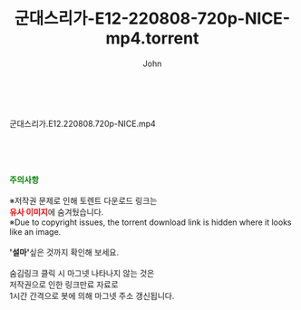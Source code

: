 ﻿---
layout: post
title:  "군대스리가-E12-220808-720p-NICE-mp4.torrent"
author: John
categories: [ 방송/음악 ]
tags: [  ]
image:  
description: "군대스리가-E12-220808-720p-NICE-mp4 torrent 정보 공유"
toc: true
toc_sticky: true
---

<br>
<div class="view-img">
<a class="view_image" href="https://torrentmobile60.com/bbs/view_image.php?fn=%2Fdata%2Ffile%2Fmusic%2F3735182707_rNxXDlg0_3bda82480cd645e78b3382c45e314e01e6c4c9c8.jpg" target="_blank"><img alt="" class="img-tag" content="https://torrentmobile60.com/data/file/music/3735182707_rNxXDlg0_3bda82480cd645e78b3382c45e314e01e6c4c9c8.jpg" itemprop="image" src="https://torrentmobile60.com/data/file/music/3735182707_rNxXDlg0_3bda82480cd645e78b3382c45e314e01e6c4c9c8.jpg"/></a></div><div class="view-content" itemprop="description">
<p>군대스리가.E12.220808.720p-NICE.mp4<br/></p> </div>
    
<br><br><br>
<p data-ke-size="size16"><b><span style="color: green;">주의사항</span></b><br /><br />※저작권 문제로 인해 토렌트 다운로드 링크는<br /><b><span style="color: red;">유사 이미지</span></b>에 숨겨뒀습니다.<br />※Due to copyright issues, the torrent download link is hidden where it looks like an image.<br /><br /><b>'설마'</b>싶은 것까지 확인해 보세요.<br /><br />숨김링크 클릭 시 마그넷 나타나지 않는 것은<br />저작권으로 인한 링크만료 자료로<br />1시간 간격으로 봇에 의해 마그넷 주소 갱신됩니다.</p>
